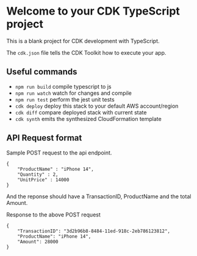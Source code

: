 # Welcome to your CDK TypeScript project

This is a blank project for CDK development with TypeScript.

The `cdk.json` file tells the CDK Toolkit how to execute your app.

## Useful commands

* `npm run build`   compile typescript to js
* `npm run watch`   watch for changes and compile
* `npm run test`    perform the jest unit tests
* `cdk deploy`      deploy this stack to your default AWS account/region
* `cdk diff`        compare deployed stack with current state
* `cdk synth`       emits the synthesized CloudFormation template


## API Request format

Sample POST request to the api endpoint.   

```
{
	"ProductName" : "iPhone 14",
	"Quantity" : 2,
	"UnitPrice" : 14000
}
```

And the reponse should have a TransactionID, ProductName and the total Amount.

Response to the above POST request
```
{
    "TransactionID": "3d2b96b8-8484-11ed-918c-2eb786123812",
    "ProductName": "iPhone 14",
    "Amount": 28000
}
```